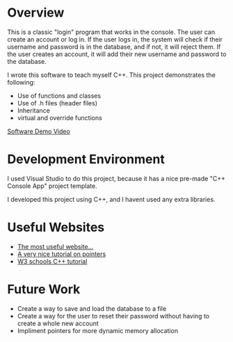 # Overview

This is a classic "login" program that works in the console. The user can 
create an account or log in. If the user logs in, the system will check if their username
and password is in the database, and if not, it will reject them. If the user creates an
account, it will add their new username and password to the database.

I wrote this software to teach myself C++. This project demonstrates the following:
* Use of functions and classes
* Use of .h files (header files)
* Inheritance
* virtual and override functions

[Software Demo Video]([http://youtube.link.goes.here](https://youtu.be/zT-EGHE2-Nc))

# Development Environment

I used Visual Studio to do this project, because it has a nice pre-made "C++ Console App" 
project template.

I developed this project using C++, and I havent used any extra libraries.

# Useful Websites

- [The most useful website...](https://chat.openai.com/)
- [A very nice tutorial on pointers](https://www.youtube.com/watch?v=2ybLD6_2gKM&list=LL&index=11)
- [W3 schools C++ tutorial](https://www.w3schools.com/cpp/default.asp)

# Future Work

- Create a way to save and load the database to a file
- Create a way for the user to reset their password without having to create a whole new account
- Impliment pointers for more dynamic memory allocation
